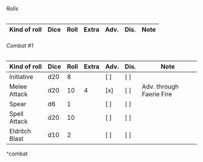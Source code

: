 ###### Rolls
| Kind of roll   | Dice | Roll | Extra | Adv. | Dis. | Note                     |
| -------------- | ---- | ---- | ----- | ---- | ---- | ------------------------ |

###### Combat #1
| Kind of roll   | Dice | Roll | Extra | Adv. | Dis. | Note                     |
| -------------- | ---- | ---- | ----- | ---- | ---- | ------------------------ |
| Initiative     | d20  | 8    |       | [ ]  | [ ]  |                          |
| Melee Attack   | d20  | 10   | 4     | [x]  | [ ]  | Adv. through Faerie Fire |
| Spear          | d6   | 1    |       | [ ]  | [ ]  |                          |
| Spell Attack   | d20  | 10   |       | [ ]  | [ ]  |                          |
| Eldritch Blast | d10  | 2    |       | [ ]  | [ ]  |                          |
^combat